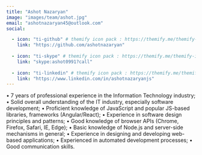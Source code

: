 ```yaml
---
title: "Ashot Nazaryan"
image: "images/team/ashot.jpg"
email: "ashotnazaryan45@outlook.com"
social:

  - icon: "ti-github" # themify icon pack : https://themify.me/themify-icons
    link: "https://github.com/ashotnazaryan"
  
  - icon: "ti-skype" # themify icon pack : https://themify.me/themify-icons
    link: "skype:ashot0991?call"
  
  - icon: "ti-linkedin" # themify icon pack : https://themify.me/themify-icons
    link: "https://www.linkedin.com/in/ashotnazaryanjs"
---
```


•	7 years of professional experience in the Information Technology industry;
•	Solid overall understanding of the IT industry, especially software development;
•	Proficient knowledge of JavaScript and popular JS-based libraries, frameworks (Angular/React);
•	Experience in software design principles and patterns;
•	Good knowledge of browser APIs (Chrome, Firefox, Safari, IE, Edge);
•	Basic knowledge of Node.js and server-side mechanisms in general;
•	Experience in designing and developing web-based applications;
•	Experienced in automated development processes;
•	Good communication skills.
